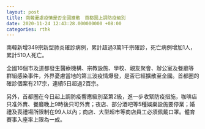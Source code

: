 ```yaml
---
layout: post
title: 南韓憂慮疫情是否全國擴散　首都圈上調防疫級別
date: 2020-11-24 12:43:28.000000000 +08:00
categories: rthk
---
```


南韓新增349宗新型肺炎確診病例，累計超過3萬1千宗確診，死亡病例增加1人，累計510人死亡。

全國16個市及道都發生醫療機構、宗教設施、學校、親友聚會、辦公室及餐廳等群組感染事件，外界憂慮當地的第三波疫情爆發，是否已經擴散至全國。首都圈的確診個案有217宗，連續5日超過2百宗。

另外，首都圈在今日起上調防疫響應級別至第2級，進一步收緊防疫措施，咖啡店只准外賣、餐廳晚上9時後只可外賣；夜店、部分酒吧等5種娛樂設施要停業；婚禮及喪禮場所限制在99人以內；商店、大型超市等商店員工必須佩戴口罩。體育賽事入座率上限為一成。
